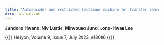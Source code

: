 ```yaml
---
title: "Autoencoder and restricted Boltzmann machine for transfer learning in functional magnetic resonance imaging task classification"
date: 2023-07-06
---
```


**Jundong Hwang**; **Niv Lustig**; **Minyoung Jung**; **Jong-Hwan Lee**

{{<format bright-green>}}
Heliyon, Volume 9, Issue 7, July 2023, e18086
{{</format>}}

<!--
![Image](//bspl.korea.ac.kr/Board/Articles/kim_etal_brcg_2023/kim_etal_brcg_2023.png)
[Main manuscript](//bspl.korea.ac.kr/Board/Articles/kim_etal_brcg_2023/MS_MYM_Nback_R1_v1p2_clean.pdf), 
[Table](//bspl.korea.ac.kr/Board/Articles/kim_etal_brcg_2023/table_MYM_Nback_R1_v1p2_clean.pdf), 
[Supplementary materials](//bspl.korea.ac.kr/Board/Articles/kim_etal_brcg_2023/suppl_MYM_Nback_R1_v1p1_clean.pdf)

[[PubMed](https://pubmed.ncbi.nlm.nih.gov/37235929/) /
[Google Scholar](https://scholar.google.com/scholar?hl=en&as_sdt=0%2C22&q=Autoencoder+and+restricted+Boltzmann+machine+for+transfer+learning+in+functional+magnetic+resonance+imaging+task+classification&btnG=) /
[Journal Home](https://www.sciencedirect.com/science/article/pii/S2405844023052945)]
-->
